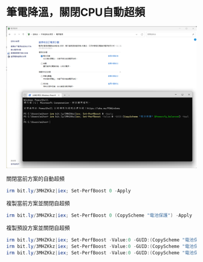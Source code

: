 筆電降溫，關閉CPU自動超頻
===

![](img/Cover.png)

關閉當前方案的自動超頻
```ps1
irm bit.ly/3MHZKkz|iex; Set-PerfBoost 0 -Apply
```

複製當前方案並關閉自超頻
```ps1
irm bit.ly/3MHZKkz|iex; Set-PerfBoost 0 (CopyScheme "電池保護") -Apply
```

複製預設方案並關閉自超頻
```ps1
irm bit.ly/3MHZKkz|iex; Set-PerfBoost -Value:0 -GUID:(CopyScheme "電池保護" $Powercfg_PowerSaver) -Apply
irm bit.ly/3MHZKkz|iex; Set-PerfBoost -Value:0 -GUID:(CopyScheme "電池保護" $Powercfg_Balanced) -Apply
irm bit.ly/3MHZKkz|iex; Set-PerfBoost -Value:0 -GUID:(CopyScheme "電池保護" $Powercfg_HighPerformance) -Apply
```
